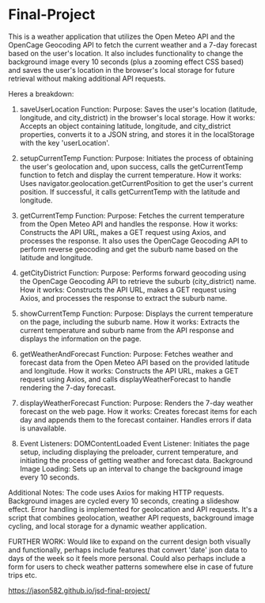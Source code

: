 # Final-Project

This is a weather application that utilizes the Open Meteo API and the OpenCage Geocoding API to fetch the current weather and a 7-day forecast based on the user's location. It also includes functionality to change the background image every 10 seconds (plus a zooming effect CSS based) and saves the user's location in the browser's local storage for future retrieval without making additional API requests.

Heres a breakdown:

1. saveUserLocation Function:
Purpose: Saves the user's location (latitude, longitude, and city_district) in the browser's local storage.
How it works: Accepts an object containing latitude, longitude, and city_district properties, converts it to a JSON string, and stores it in the localStorage with the key 'userLocation'.

2. setupCurrentTemp Function:
Purpose: Initiates the process of obtaining the user's geolocation and, upon success, calls the getCurrentTemp function to fetch and display the current temperature.
How it works: Uses navigator.geolocation.getCurrentPosition to get the user's current position. If successful, it calls getCurrentTemp with the latitude and longitude.

3. getCurrentTemp Function:
Purpose: Fetches the current temperature from the Open Meteo API and handles the response.
How it works: Constructs the API URL, makes a GET request using Axios, and processes the response. It also uses the OpenCage Geocoding API to perform reverse geocoding and get the suburb name based on the latitude and longitude.

4. getCityDistrict Function:
Purpose: Performs forward geocoding using the OpenCage Geocoding API to retrieve the suburb (city_district) name.
How it works: Constructs the API URL, makes a GET request using Axios, and processes the response to extract the suburb name.

5. showCurrentTemp Function:
Purpose: Displays the current temperature on the page, including the suburb name.
How it works: Extracts the current temperature and suburb name from the API response and displays the information on the page.

6. getWeatherAndForecast Function:
Purpose: Fetches weather and forecast data from the Open Meteo API based on the provided latitude and longitude.
How it works: Constructs the API URL, makes a GET request using Axios, and calls displayWeatherForecast to handle rendering the 7-day forecast.

7. displayWeatherForecast Function:
Purpose: Renders the 7-day weather forecast on the web page.
How it works: Creates forecast items for each day and appends them to the forecast container. Handles errors if data is unavailable.

8. Event Listeners:
DOMContentLoaded Event Listener: Initiates the page setup, including displaying the preloader, current temperature, and initiating the process of getting weather and forecast data.
Background Image Loading: Sets up an interval to change the background image every 10 seconds.

Additional Notes:
The code uses Axios for making HTTP requests.
Background images are cycled every 10 seconds, creating a slideshow effect.
Error handling is implemented for geolocation and API requests.
It's a script that combines geolocation, weather API requests, background image cycling, and local storage for a dynamic weather application.

FURTHER WORK: Would like to expand on the current design both visually and functionally, perhaps include features that convert 'date' json data to days of the week so it feels more personal. Could also perhaps include a form for users to check weather patterns somewhere else in case of future trips etc.

https://jason582.github.io/jsd-final-project/
